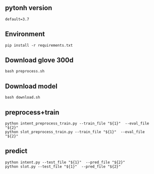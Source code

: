 ## pytonh version
```
default=3.7
```
 
## Environment
```shell
pip install -r requirements.txt
```

## Download glove 300d
```shell
bash preprocess.sh
```

## Download model
```shell
bash download.sh
```
## preprocess+train
```shell
python intent_preprocess_train.py --train_file "${1}"  --eval_file "${2}"
python slot_preprocess_train.py --train_file "${1}"  --eval_file "${2}"
```

## predict
```shell
python intent.py --test_file "${1}"  --pred_file "${2}"
python slot.py --test_file "${1}"  --pred_file "${2}"
```